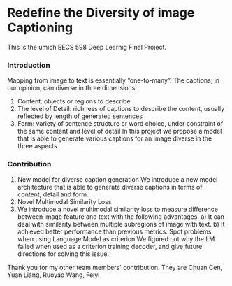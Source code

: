 # Redefine the Diversity of image Captioning

This is the umich EECS 598 Deep Learnig Final Project. 


### Introduction

Mapping from image to text is essentially “one-to-many”. The captions, in our opinion, can diverse in three dimensions:
1. Content: objects or regions to describe
2. The level of Detail: richness of captions to describe the content, usually reflected by length of generated sentences
3. Form: variety of sentence structure or word choice, under constraint of the same content and level of detail
In this project we propose a model that is able to generate various captions for an image diverse in the three aspects.

### Contribution

1. New model for diverse caption generation
We introduce a new model architecture that is able to generate diverse captions in terms of content, detail and form.
2. Novel Multimodal Similarity Loss
3. We introduce a novel multimodal similarity loss to measure difference between image feature and text with the following advantages.
a) It can deal with similarity between multiple subregions of image with text.
b) It achieved better performance than previous metrics. Spot problems when using Language Model as criterion
We figured out why the LM failed when used as a criterion training decoder, and give future directions for solving this issue.

Thank you for my other team members' contribution. They are Chuan Cen, Yuan Liang, Ruoyao Wang, Feiyi
